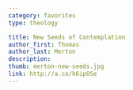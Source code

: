 ```yaml
---
category: favorites
type: theology

title: New Seeds of Contemplation
author_first: Thomas
author_last: Merton
description:
thumb: merton-new-seeds.jpg
link: http://a.co/h6ipOSe
---
```



